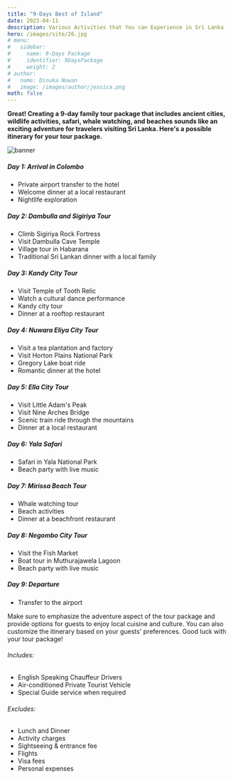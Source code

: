 ```yaml
---
title: "9-Days Best of Island"
date: 2023-04-11
description: Various Activities that You can Experience in Sri Lanka
hero: /images/site/26.jpg
# menu:
#   sidebar:
#     name: 9-Days Package
#     identifier: 9DaysPackage
#     weight: 2
# author:
#   name: Dinuka Nuwan
#   image: /images/author/jessica.png
math: false
---
```


<style>.images {text-align: center;}</style>

**Great! Creating a 9-day family tour package that includes ancient cities, wildlife activities, safari, whale watching, and beaches sounds like an exciting adventure for travelers visiting Sri Lanka. Here's a possible itinerary for your tour package.**

![banner](https://i.imgur.com/TII8L1d.png)



##### Day 1: Arrival in Colombo
- Private airport transfer to the hotel
- Welcome dinner at a local restaurant
- Nightlife exploration


##### Day 2: Dambulla and Sigiriya Tour
- Climb Sigiriya Rock Fortress
- Visit Dambulla Cave Temple
- Village tour in Habarana
- Traditional Sri Lankan dinner with a local family


##### Day 3: Kandy City Tour
- Visit Temple of Tooth Relic
- Watch a cultural dance performance
- Kandy city tour
- Dinner at a rooftop restaurant


##### Day 4: Nuwara Eliya City Tour
- Visit a tea plantation and factory
- Visit Horton Plains National Park
- Gregory Lake boat ride
- Romantic dinner at the hotel


##### Day 5: Ella City Tour
- Visit Little Adam's Peak
- Visit Nine Arches Bridge
- Scenic train ride through the mountains
- Dinner at a local restaurant


##### Day 6: Yala Safari
- Safari in Yala National Park
- Beach party with live music


##### Day 7: Mirissa Beach Tour
- Whale watching tour
- Beach activities
- Dinner at a beachfront restaurant


##### Day 8: Negombo City Tour
- Visit the Fish Market
- Boat tour in Muthurajawela Lagoon
- Beach party with live music


##### Day 9: Departure
- Transfer to the airport

Make sure to emphasize the adventure aspect of the tour package and provide options for
guests to enjoy local cuisine and culture. You can also customize the itinerary based on your
guests' preferences. Good luck with your tour package!

######  Includes:

- English Speaking Chauffeur Drivers
- Air-conditioned Private Tourist Vehicle
- Special Guide service when required


######  Excludes:

- Lunch and Dinner
- Activity charges
- Sightseeing & entrance fee
- Flights
- Visa fees
- Personal expenses
